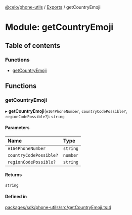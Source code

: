 [@celo/phone-utils](../README.md) / [Exports](../modules.md) / getCountryEmoji

# Module: getCountryEmoji

## Table of contents

### Functions

- [getCountryEmoji](getCountryEmoji.md#getcountryemoji)

## Functions

### getCountryEmoji

▸ **getCountryEmoji**(`e164PhoneNumber`, `countryCodePossible?`, `regionCodePossible?`): `string`

#### Parameters

| Name | Type |
| :------ | :------ |
| `e164PhoneNumber` | `string` |
| `countryCodePossible?` | `number` |
| `regionCodePossible?` | `string` |

#### Returns

`string`

#### Defined in

[packages/sdk/phone-utils/src/getCountryEmoji.ts:4](https://github.com/celo-org/developer-tooling/blob/master/packages/sdk/phone-utils/src/getCountryEmoji.ts#L4)
